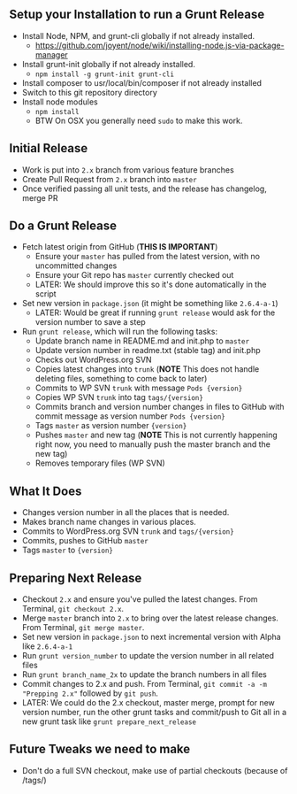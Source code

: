 ## Setup your Installation to run a Grunt Release
* Install Node, NPM, and grunt-cli globally if not already installed.
    * https://github.com/joyent/node/wiki/installing-node.js-via-package-manager
* Install grunt-init globally if not already installed.
    * `npm install -g grunt-init grunt-cli`
* Install composer to usr/local/bin/composer if not already installed
* Switch to this git repository directory 
* Install node modules
    * `npm install`
    * BTW On OSX you generally need `sudo` to make this work.

## Initial Release
* Work is put into `2.x` branch from various feature branches
* Create Pull Request from `2.x` branch into `master`
* Once verified passing all unit tests, and the release has changelog, merge PR

## Do a Grunt Release
* Fetch latest origin from GitHub (**THIS IS IMPORTANT**)
    * Ensure your `master` has pulled from the latest version, with no uncommitted changes
    * Ensure your Git repo has `master` currently checked out
    * LATER: We should improve this so it's done automatically in the script
* Set new version in `package.json` (it might be something like `2.6.4-a-1`)
    * LATER: Would be great if running `grunt release` would ask for the version number to save a step
* Run `grunt release`, which will run the following tasks:
    * Update branch name in README.md and init.php to `master`
    * Update version number in readme.txt (stable tag) and init.php
    * Checks out WordPress.org SVN
    * Copies latest changes into `trunk` (**NOTE** This does not handle deleting files, something to come back to later)
    * Commits to WP SVN `trunk` with message `Pods {version}`
    * Copies WP SVN `trunk` into tag `tags/{version}`
    * Commits branch and version number changes in files to GitHub with commit message as version number `Pods {version}`
    * Tags `master` as version number `{version}`
    * Pushes `master` and new tag (**NOTE** This is not currently happening right now, you need to manually push the master branch and the new tag)
    * Removes temporary files (WP SVN)
    
    
## What It Does
* Changes version number in all the places that is needed.
* Makes branch name changes in various places.
* Commits to WordPress.org SVN `trunk` and `tags/{version}`
* Commits, pushes to GitHub `master`
* Tags `master` to `{version}`

## Preparing Next Release
* Checkout `2.x` and ensure you've pulled the latest changes. From Terminal, `git checkout 2.x`.
* Merge `master` branch into `2.x` to bring over the latest release changes. From Terminal, `git merge master`.
* Set new version in `package.json` to next incremental version with Alpha like `2.6.4-a-1`
* Run `grunt version_number` to update the version number in all related files
* Run `grunt branch_name_2x` to update the branch numbers in all files
* Commit changes to 2.x and push. From Terminal, `git commit -a -m "Prepping 2.x"` followed by `git push`. 
* LATER: We could do the 2.x checkout, master merge, prompt for new version number, run the other grunt tasks and commit/push to Git all in a new grunt task like `grunt prepare_next_release`

## Future Tweaks we need to make
* Don't do a full SVN checkout, make use of partial checkouts (because of /tags/)
